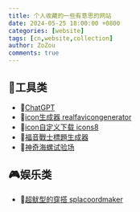 ```yaml
---
title: 个人收藏的一些有意思的网站
date: 2024-05-25 18:00:00 +0800
categories: [website]
tags: [cn,website,collection]
author: ZoZou
comments: true
---
```


## 🔧工具类

- 🤖[ChatGPT](https://chatgpt.com/)
- 📏[icon生成器 realfavicongenerator](https://realfavicongenerator.net/)
- 🧩[icon自定义下载 icons8](https://icons8.com/)
- 🎴[福音戰士標題生成器](https://lab.magiconch.com/eva-title/)
- 🐚[神奇海螺试验场](https://lab.magiconch.com/)


## 🎮娱乐类

- 🦑[超鱿型的穿搭 splacoordmaker](https://splacoordmaker.app/)